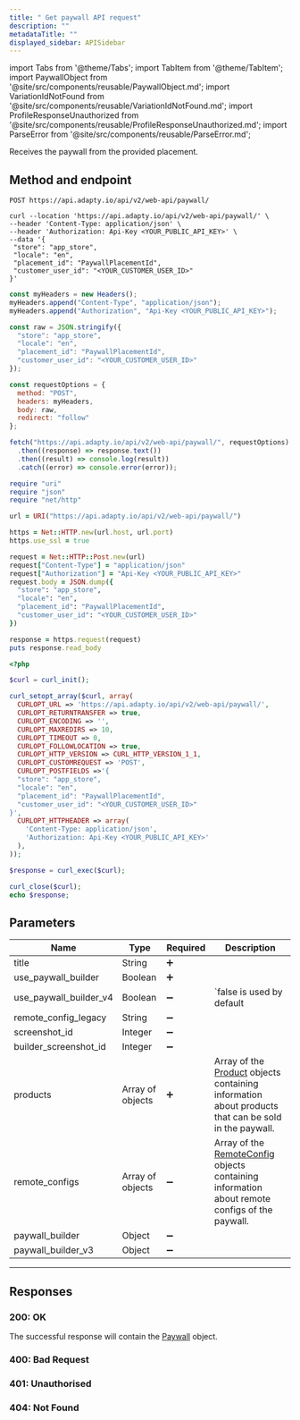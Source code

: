 ```yaml
---
title: " Get paywall API request"
description: ""
metadataTitle: ""
displayed_sidebar: APISidebar
---
```


import Tabs from '@theme/Tabs'; 
import TabItem from '@theme/TabItem'; 
import PaywallObject from '@site/src/components/reusable/PaywallObject.md';
import VariationIdNotFound from '@site/src/components/reusable/VariationIdNotFound.md';
import ProfileResponseUnauthorized from '@site/src/components/reusable/ProfileResponseUnauthorized.md';
import ParseError from '@site/src/components/reusable/ParseError.md';

Receives the paywall from the provided placement.

## Method and endpoint

```text showLineNumbers
POST https://api.adapty.io/api/v2/web-api/paywall/
```

<Tabs> 
<TabItem value="shell" label="cURL" default>  

 ```shell showLineNumbers
curl --location 'https://api.adapty.io/api/v2/web-api/paywall/' \
--header 'Content-Type: application/json' \
--header 'Authorization: Api-Key <YOUR_PUBLIC_API_KEY>' \
--data '{
  "store": "app_store",
  "locale": "en",
  "placement_id": "PaywallPlacementId",
  "customer_user_id": "<YOUR_CUSTOMER_USER_ID>"
}'
 ```

</TabItem>  
<TabItem value="javascript" label="JavaScript" default>

```javascript showLineNumbers
const myHeaders = new Headers();
myHeaders.append("Content-Type", "application/json");
myHeaders.append("Authorization", "Api-Key <YOUR_PUBLIC_API_KEY>");

const raw = JSON.stringify({
  "store": "app_store",
  "locale": "en",
  "placement_id": "PaywallPlacementId",
  "customer_user_id": "<YOUR_CUSTOMER_USER_ID>"
});

const requestOptions = {
  method: "POST",
  headers: myHeaders,
  body: raw,
  redirect: "follow"
};

fetch("https://api.adapty.io/api/v2/web-api/paywall/", requestOptions)
  .then((response) => response.text())
  .then((result) => console.log(result))
  .catch((error) => console.error(error));
```

</TabItem>
<TabItem value="ruby" label="Ruby" default>

```ruby showLineNumbers
require "uri"
require "json"
require "net/http"

url = URI("https://api.adapty.io/api/v2/web-api/paywall/")

https = Net::HTTP.new(url.host, url.port)
https.use_ssl = true

request = Net::HTTP::Post.new(url)
request["Content-Type"] = "application/json"
request["Authorization"] = "Api-Key <YOUR_PUBLIC_API_KEY>"
request.body = JSON.dump({
  "store": "app_store",
  "locale": "en",
  "placement_id": "PaywallPlacementId",
  "customer_user_id": "<YOUR_CUSTOMER_USER_ID>"
})

response = https.request(request)
puts response.read_body
```

</TabItem>  
<TabItem value="php" label="PHP" default>

```php showLineNumbers
<?php

$curl = curl_init();

curl_setopt_array($curl, array(
  CURLOPT_URL => 'https://api.adapty.io/api/v2/web-api/paywall/',
  CURLOPT_RETURNTRANSFER => true,
  CURLOPT_ENCODING => '',
  CURLOPT_MAXREDIRS => 10,
  CURLOPT_TIMEOUT => 0,
  CURLOPT_FOLLOWLOCATION => true,
  CURLOPT_HTTP_VERSION => CURL_HTTP_VERSION_1_1,
  CURLOPT_CUSTOMREQUEST => 'POST',
  CURLOPT_POSTFIELDS =>'{
  "store": "app_store",
  "locale": "en",
  "placement_id": "PaywallPlacementId",
  "customer_user_id": "<YOUR_CUSTOMER_USER_ID>"
}',
  CURLOPT_HTTPHEADER => array(
    'Content-Type: application/json',
    'Authorization: Api-Key <YOUR_PUBLIC_API_KEY>'
  ),
));

$response = curl_exec($curl);

curl_close($curl);
echo $response;

```

</TabItem>   
</Tabs>

## Parameters

| Name                   | Type             | Required           | Description                                                  |
| ---------------------- | ---------------- | ------------------ | ------------------------------------------------------------ |
| title                  | String           | :heavy_plus_sign:  |                                                              |
| use_paywall_builder    | Boolean          | :heavy_plus_sign:  |                                                              |
| use_paywall_builder_v4 | Boolean          | :heavy_minus_sign: | `false is used by default                                    |
| remote_config_legacy   | String           | :heavy_minus_sign: |                                                              |
| screenshot_id          | Integer          | :heavy_minus_sign: |                                                              |
| builder_screenshot_id  | Integer          | :heavy_minus_sign: |                                                              |
| products               | Array of objects | :heavy_plus_sign:  | Array of the [Product](web-api-objects#products-object) objects containing information about products that can be sold in the paywall. |
| remote_configs         | Array of objects | :heavy_minus_sign: | Array of the [RemoteConfig](web-api-objects#remoteconfig-object) objects containing information about remote configs of the paywall. |
| paywall_builder        | Object           | :heavy_minus_sign: |                                                              |
| paywall_builder_v3     | Object           | :heavy_minus_sign: |                                                              |



---

## Responses

### 200: OK

The successful response will contain the [Paywall](web-api-objects#paywall-object) object.

<PaywallObject /> 

### 400: Bad Request

<ParseError />

### 401: Unauthorised

<ProfileResponseUnauthorized />

### 404: Not Found

<VariationIdNotFound />
